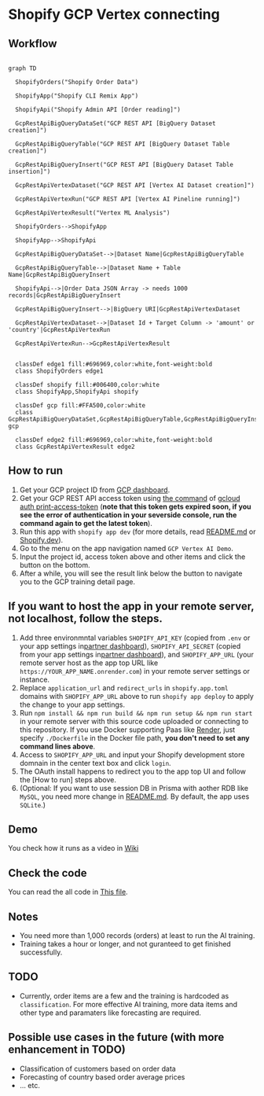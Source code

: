 # Shopify GCP Vertex connecting

## Workflow

```mermaid

graph TD

  ShopifyOrders("Shopify Order Data")

  ShopifyApp("Shopify CLI Remix App")

  ShopifyApi("Shopify Admin API [Order reading]")

  GcpRestApiBigQueryDataSet("GCP REST API [BigQuery Dataset creation]")

  GcpRestApiBigQueryTable("GCP REST API [BigQuery Dataset Table creation]")

  GcpRestApiBigQueryInsert("GCP REST API [BigQuery Dataset Table insertion]")

  GcpRestApiVertexDataset("GCP REST API [Vertex AI Dataset creation]")

  GcpRestApiVertexRun("GCP REST API [Vertex AI Pineline running]")

  GcpRestApiVertexResult("Vertex ML Analysis")

  ShopifyOrders-->ShopifyApp

  ShopifyApp-->ShopifyApi

  GcpRestApiBigQueryDataSet-->|Dataset Name|GcpRestApiBigQueryTable

  GcpRestApiBigQueryTable-->|Dataset Name + Table Name|GcpRestApiBigQueryInsert

  ShopifyApi-->|Order Data JSON Array -> needs 1000 records|GcpRestApiBigQueryInsert

  GcpRestApiBigQueryInsert-->|BigQuery URI|GcpRestApiVertexDataset

  GcpRestApiVertexDataset-->|Dataset Id + Target Column -> 'amount' or 'country'|GcpRestApiVertexRun

  GcpRestApiVertexRun-->GcpRestApiVertexResult


  classDef edge1 fill:#696969,color:white,font-weight:bold
  class ShopifyOrders edge1

  classDef shopify fill:#006400,color:white
  class ShopifyApp,ShopifyApi shopify

  classDef gcp fill:#FFA500,color:white
  class GcpRestApiBigQueryDataSet,GcpRestApiBigQueryTable,GcpRestApiBigQueryInsert,GcpRestApiVertexDataset,GcpRestApiVertexRun gcp

  classDef edge2 fill:#696969,color:white,font-weight:bold
  class GcpRestApiVertexResult edge2

```

## How to run
1. Get your GCP project ID from [GCP dashboard](https://console.cloud.google.com/).
2. Get your GCP REST API access token using [the command](https://cloud.google.com/sdk/docs/install) of [gcloud auth print-access-token](https://cloud.google.com/sdk/gcloud/reference/auth/print-access-token) (**note that this token gets expired soon, if you see the error of authentication in your severside console, run the command again to get the latest token**). 
3. Run this app with `shopify app dev` (for more details, read [README.md](./README.md) or [Shopify.dev](https://shopify.dev/docs/apps/build/scaffold-app)).
4. Go to the menu on the app navigation named `GCP Vertex AI Demo`.
5. Input the project id, access token above and other items and click the button on the bottom.
6. After a while, you will see the result link below the button to navigate you to the GCP training detail page.

## If you want to host the app in your remote server, not localhost, follow the steps.
1. Add three environmntal variables `SHOPIFY_API_KEY` (copied from `.env` or your app settings in[partner dashboard](https://www.shopify.com/partners)), `SHOPIFY_API_SECRET` (copied from your app settings in[partner dashboard](https://www.shopify.com/partners)), and `SHOPIFY_APP_URL` (your remote server host as the app top URL like `https://YOUR_APP_NAME.onrender.com`) in your remote server settings or instance.
2. Replace `application_url` and `redirect_urls` in `shopify.app.toml` domains with `SHOPIFY_APP_URL` above to run `shopify app deploy` to apply the change to your app settings.
3. Run `npm install && npm run build && npm run setup && npm run start` in your remote server with this source code uploaded or connecting to this repository. If you use Docker supporting Paas like [Render](https://render.com), just specify `./Dockerfile` in the Docker file path, **you don't need to set any command lines above**.
4. Access to `SHOPIFY_APP_URL` and input your Shopify development store domnain in the center text box and click `login`.
5. The OAuth install happens to redirect you to the app top UI and follow the [How to run] steps above.
6. (Optional: If you want to use session DB in Prisma with aother RDB like `MySQL`, you need more change in [README.md](./README.md). By default, the app uses `SQLite`.)

## Demo
You check how it runs as a video in [Wiki](../../wiki)

## Check the code
You can read the all code in [This file](./app/routes/app.gcp.jsx).

## Notes
- You need more than 1,000 records (orders) at least to run the AI training.
- Training takes a hour or longer, and not guranteed to get finished successfully.

## TODO
- Currently, order items are a few and the training is hardcoded as `classification`. For more effective AI training, more data items and other type and paramaters like forecasting are required. 

## Possible use cases in the future (with more enhancement in TODO)
- Classification of customers based on order data
- Forecasting of country based order average prices
- ... etc.
